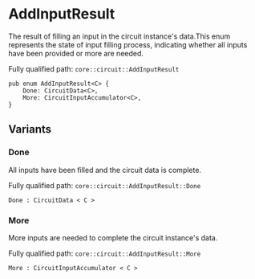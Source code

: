 # AddInputResult

The result of filling an input in the circuit instance's data.This enum represents the state of input filling process, indicating whether all inputs have been provided or more are needed.

Fully qualified path: `core::circuit::AddInputResult`

<pre><code class="language-rust">pub enum AddInputResult&lt;C&gt; {
    Done: CircuitData&lt;C&gt;,
    More: CircuitInputAccumulator&lt;C&gt;,
}</code></pre>

## Variants

### Done

All inputs have been filled and the circuit data is complete.

Fully qualified path: `core::circuit::AddInputResult::Done`

<pre><code class="language-rust">Done : CircuitData &lt; C &gt;</code></pre>


### More

More inputs are needed to complete the circuit instance's data.

Fully qualified path: `core::circuit::AddInputResult::More`

<pre><code class="language-rust">More : CircuitInputAccumulator &lt; C &gt;</code></pre>


